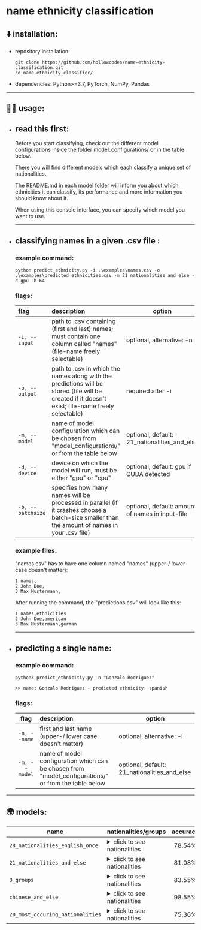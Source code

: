 # name ethnicity classification

## :arrow_down: installation:

- repository installation:
    ```
    git clone https://github.com/hollowcodes/name-ethnicity-classification.git
    cd name-ethnicity-classifier/
    ```
- dependencies: Python>=3.7, PyTorch, NumPy, Pandas

---

## 👨‍💻 usage:

 - ## read this first:

    Before you start classifying, check out the different model configurations inside the folder [model_configurations/](./model_configurations/) or in the table below.

    There you will find different models which each classify a unique set of nationalities.

    The README.md in each model folder will inform you about which ethnicities it can classify, its performance and more information you should know about it.

    When using this console interface, you can specify which model you want to use.

    ---

 - ## classifying names in a given .csv file :

    ### example command:
    ```
    python predict_ethnicity.py -i .\examples\names.csv -o .\examples\predicted_ethnicities.csv -m 21_nationalities_and_else -d gpu -b 64
    ```

    ### flags:
    | flag | description | option |
    | :------------- |:------------- | ----- |
    | ```-i, --input``` | path to .csv containing (first and last) names; must contain one column called "names" (file-name freely selectable) | optional, alternative: -n | 
    | ```-o, --output``` | path to .csv in which the names along with the predictions will be stored (file will be created if it doesn't exist; file-name freely selectable) | required after -i |
    | ```-m, --model``` | name of model configuration which can be chosen from "model_configurations/" or from the table below | optional, default: 21_nationalities_and_else |
    | ```-d, --device``` | device on which the model will run, must be either "gpu" or "cpu" | optional, default: gpu if CUDA detected |
    | ```-b, --batchsize``` | specifies how many names will be processed in parallel (if it crashes choose a batch-size smaller than the amount of names in your .csv file) | optional, default: amount of names in input-file |

    ### example files:
    "names.csv" has to have one column named "names" (upper-/ lower case doesn't matter):
    ```csv
    1 names,
    2 John Doe,
    3 Max Mustermann,
    ```

    After running the command, the "predictions.csv" will look like this:
    ```csv
    1 names,ethnicities
    2 John Doe,american
    3 Max Mustermann,german
    ```

    ---

 - ## predicting a single name:

    ### example command:
    ```
    python3 predict_ethnicitiy.py -n "Gonzalo Rodriguez"

    >> name: Gonzalo Rodriguez - predicted ethnicity: spanish
    ```

    ### flags:
    | flag | description | option |
    | :-------------: |:------------- | ----- |
    | ```-n, --name``` | first and last name (upper-/ lower case doesn't matter) | optional, alternative: -i | 
    | ```-m, --model``` | name of model configuration which can be chosen from "model_configurations/" or from the table below | optional, default: 21_nationalities_and_else |

---

## :earth_africa: models:

| name | nationalities/groups | accuracy |
| ------------- |:------------- | :-----:|
| ```28_nationalities_english_once``` | <details><summary>click to see nationalities</summary>british, norwegian, indian, hungarian, spanish, german, zimbabwean, portugese, polish, bulgarian, bangladeshi, turkish, belgian, pakistani, italian, romanian, lithuanian, french, chinese, swedish, nigerian, greek, south african, japanese, dutch, danish, russian, filipino</details> | 78.54% |
| ```21_nationalities_and_else``` |<details><summary>click to see nationalities</summary>british, else, indian, hungarian, spanish, german, zimbabwean, polish, bulgarian, turkish, pakistani, italian, romanian, french, chinese, swedish, nigerian, greek, japanese, dutch, ukrainian, danish, russian</details> | 81.08% |
| ```8_groups``` | <details><summary>click to see nationalities</summary>african, celtic, eastAsian, european, hispanic, muslim, nordic, southAsian</details> | 83.55% |
| ```chinese_and_else``` | <details><summary>click to see nationalities</summary>chinese, else</details> | 98.55% |
| ```20_most_occuring_nationalities``` | <details><summary>click to see nationalities</summary>british, norwegian, indian, irish, spanish, american, german, polish, bulgarian, turkish, pakistani, italian, romanian, french, australian, chinese, swedish, nigerian, dutch, filipin</details> | 75.36% |







